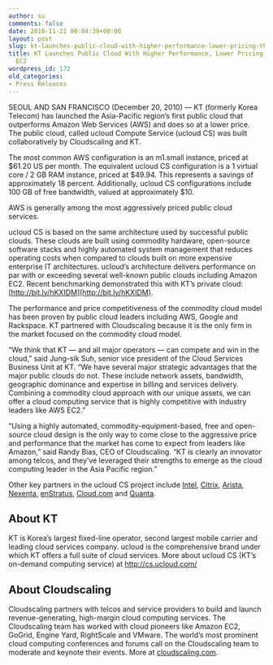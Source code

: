 ```yaml
---
author: su
comments: false
date: 2010-11-21 00:04:39+00:00
layout: post
slug: kt-launches-public-cloud-with-higher-performance-lower-pricing-than-amazons-ec2
title: KT Launches Public Cloud With Higher Performance, Lower Pricing Than Amazon’s
  EC2
wordpress_id: 172
old_categories:
- Press Releases
---
```


SEOUL AND SAN FRANCISCO (December 20, 2010) — KT (formerly Korea Telecom) has launched the Asia-Pacific region’s first public cloud that outperforms Amazon Web Services (AWS) and does so at a lower price. The public cloud, called ucloud Compute Service (ucloud CS)  was built collaboratively by Cloudscaling and KT.



													

The most common AWS configuration is an m1.small instance, priced at $61.20 US per month. The equivalent ucloud CS configuration is a 1 virtual core / 2 GB RAM instance, priced at $49.94. This represents a savings of approximately 18 percent. Additionally, ucloud CS configurations include 100 GB of free bandwidth, valued at approximately $10.



													

AWS is generally among the most aggressively priced public cloud services.



													

ucloud CS is based on the same architecture used by successful public clouds. These clouds are built using commodity hardware, open-source software stacks and highly automated system management that reduces operating costs when compared to clouds built on more expensive enterprise IT architectures. ucloud’s architecture delivers performance on par with or exceeding several well-known public clouds including Amazon EC2. Recent benchmarking demonstrated this with KT’s private cloud:  [http://bit.ly/hKXIDM](http://bit.ly/hKXIDM).



													

The performance and price competitiveness of the commodity cloud model has been proven by public cloud leaders including AWS, Google and Rackspace. KT partnered with Cloudscaling because it is the only firm in the market focused on the commodity cloud model.



													

“We think that KT — and all major operators — can compete and win in the cloud,” said Jung-sik Suh, senior vice president of the Cloud Services Business Unit at KT. “We have several major strategic advantages that the major public clouds do not. These include network assets, bandwidth, geographic dominance and expertise in billing and services delivery. Combining a commodity cloud approach with our unique assets, we can offer a cloud computing service that is highly competitive with industry leaders like AWS EC2.”



													

“Using a highly automated, commodity-equipment-based, free and open-source cloud design is the only way to come close to the aggressive price and performance that the market has come to expect from leaders like Amazon,” said Randy Bias, CEO of Cloudscaling. “KT is clearly an innovator among telcos, and they’ve leveraged their strengths to emerge as the cloud computing leader in the Asia Pacific region.”



													

Other key partners in the ucloud CS project include [Intel](http://www.intel.com/cloudcomputing), [Citrix](http://www.citrix.com/English/ps2/products/product.asp?contentID=1681633), [Arista](http://www.aristanetworks.com/), [Nexenta](http://www.nexenta.org/), [enStratus](http://www.enstratus.com/), [Cloud.com](http://cloud.com/) and [Quanta](http://www.quantatw.com/quanta/english/Default.aspx).



													

## About KT


													

KT is Korea’s largest fixed-line operator, second largest mobile carrier and leading cloud services company. ucloud is the comprehensive brand under which KT offers a full suite of cloud services. More about ucloud CS (KT’s on-demand computing service) at http://cs.ucloud.com/



													

## About Cloudscaling


													

Cloudscaling partners with telcos and service providers to build and launch revenue-generating, high-margin cloud computing services. The Cloudscaling team has worked with cloud pioneers like Amazon EC2, GoGrid, Engine Yard, RightScale and VMware. The world’s most prominent cloud computing conferences and forums call on the Cloudscaling team to moderate and keynote their events. More at [cloudscaling.com](http://cloudscaling.com).
